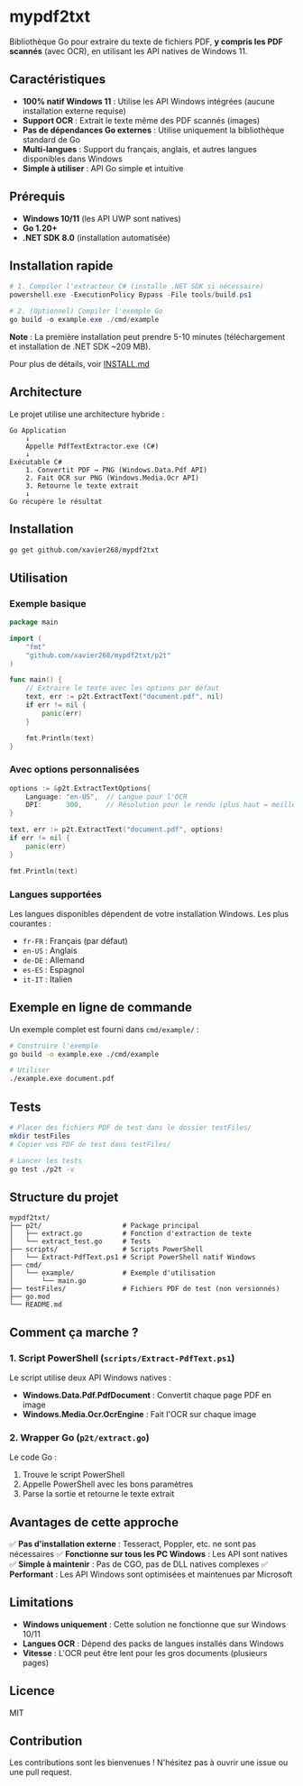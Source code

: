 # mypdf2txt

Bibliothèque Go pour extraire du texte de fichiers PDF, **y compris les PDF scannés** (avec OCR), en utilisant les API natives de Windows 11.

## Caractéristiques

- **100% natif Windows 11** : Utilise les API Windows intégrées (aucune installation externe requise)
- **Support OCR** : Extrait le texte même des PDF scannés (images)
- **Pas de dépendances Go externes** : Utilise uniquement la bibliothèque standard de Go
- **Multi-langues** : Support du français, anglais, et autres langues disponibles dans Windows
- **Simple à utiliser** : API Go simple et intuitive

## Prérequis

- **Windows 10/11** (les API UWP sont natives)
- **Go 1.20+**
- **.NET SDK 8.0** (installation automatisée)

## Installation rapide

```powershell
# 1. Compiler l'extracteur C# (installe .NET SDK si nécessaire)
powershell.exe -ExecutionPolicy Bypass -File tools/build.ps1

# 2. (Optionnel) Compiler l'exemple Go
go build -o example.exe ./cmd/example
```

**Note** : La première installation peut prendre 5-10 minutes (téléchargement et installation de .NET SDK ~209 MB).

Pour plus de détails, voir [INSTALL.md](INSTALL.md)

## Architecture

Le projet utilise une architecture hybride :

```
Go Application
    ↓
    Appelle PdfTextExtractor.exe (C#)
    ↓
Exécutable C#
    1. Convertit PDF → PNG (Windows.Data.Pdf API)
    2. Fait OCR sur PNG (Windows.Media.Ocr API)
    3. Retourne le texte extrait
    ↓
Go récupère le résultat
```

## Installation

```bash
go get github.com/xavier268/mypdf2txt
```

## Utilisation

### Exemple basique

```go
package main

import (
    "fmt"
    "github.com/xavier268/mypdf2txt/p2t"
)

func main() {
    // Extraire le texte avec les options par défaut
    text, err := p2t.ExtractText("document.pdf", nil)
    if err != nil {
        panic(err)
    }

    fmt.Println(text)
}
```

### Avec options personnalisées

```go
options := &p2t.ExtractTextOptions{
    Language: "en-US",  // Langue pour l'OCR
    DPI:      300,      // Résolution pour le rendu (plus haut = meilleur OCR mais plus lent)
}

text, err := p2t.ExtractText("document.pdf", options)
if err != nil {
    panic(err)
}

fmt.Println(text)
```

### Langues supportées

Les langues disponibles dépendent de votre installation Windows. Les plus courantes :

- `fr-FR` : Français (par défaut)
- `en-US` : Anglais
- `de-DE` : Allemand
- `es-ES` : Espagnol
- `it-IT` : Italien

## Exemple en ligne de commande

Un exemple complet est fourni dans `cmd/example/` :

```bash
# Construire l'exemple
go build -o example.exe ./cmd/example

# Utiliser
./example.exe document.pdf
```

## Tests

```bash
# Placer des fichiers PDF de test dans le dossier testFiles/
mkdir testFiles
# Copier vos PDF de test dans testFiles/

# Lancer les tests
go test ./p2t -v
```

## Structure du projet

```
mypdf2txt/
├── p2t/                    # Package principal
│   ├── extract.go          # Fonction d'extraction de texte
│   └── extract_test.go     # Tests
├── scripts/                # Scripts PowerShell
│   └── Extract-PdfText.ps1 # Script PowerShell natif Windows
├── cmd/
│   └── example/            # Exemple d'utilisation
│       └── main.go
├── testFiles/              # Fichiers PDF de test (non versionnés)
├── go.mod
└── README.md
```

## Comment ça marche ?

### 1. Script PowerShell (`scripts/Extract-PdfText.ps1`)

Le script utilise deux API Windows natives :

- **Windows.Data.Pdf.PdfDocument** : Convertit chaque page PDF en image
- **Windows.Media.Ocr.OcrEngine** : Fait l'OCR sur chaque image

### 2. Wrapper Go (`p2t/extract.go`)

Le code Go :
1. Trouve le script PowerShell
2. Appelle PowerShell avec les bons paramètres
3. Parse la sortie et retourne le texte extrait

## Avantages de cette approche

✅ **Pas d'installation externe** : Tesseract, Poppler, etc. ne sont pas nécessaires
✅ **Fonctionne sur tous les PC Windows** : Les API sont natives
✅ **Simple à maintenir** : Pas de CGO, pas de DLL natives complexes
✅ **Performant** : Les API Windows sont optimisées et maintenues par Microsoft

## Limitations

- **Windows uniquement** : Cette solution ne fonctionne que sur Windows 10/11
- **Langues OCR** : Dépend des packs de langues installés dans Windows
- **Vitesse** : L'OCR peut être lent pour les gros documents (plusieurs pages)

## Licence

MIT

## Contribution

Les contributions sont les bienvenues ! N'hésitez pas à ouvrir une issue ou une pull request.
